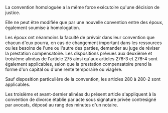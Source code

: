 La convention homologuée a la même force exécutoire qu'une décision de justice.

Elle ne peut être modifiée que par une nouvelle convention entre des époux, également soumise à homologation.

Les époux ont néanmoins la faculté de prévoir dans leur convention que chacun d'eux pourra, en cas de changement important dans les ressources ou les besoins de l'une ou l'autre des parties, demander au juge de réviser la prestation compensatoire. Les dispositions prévues aux deuxième et troisième alinéas de l'article 275 ainsi qu'aux articles 276-3 et 276-4 sont également applicables, selon que la prestation compensatoire prend la forme d'un capital ou d'une rente temporaire ou viagère.

Sauf disposition particulière de la convention, les articles 280 à 280-2 sont applicables.

Les troisième et avant-dernier alinéas du présent article s'appliquent à la convention de divorce établie par acte sous signature privée contresigné par avocats, déposé au rang des minutes d'un notaire.
